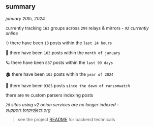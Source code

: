 
## summary
_january 20th, 2024_

currently tracking `163` groups across `299` relays & mirrors - _`92` currently online_

⏲ there have been `13` posts within the `last 24 hours`

🦈 there have been `103` posts within the `month of january`

🪐 there have been `887` posts within the `last 90 days`

🏚 there have been `103` posts within the `year of 2024`

🦕 there have been `9385` posts `since the dawn of ransomwatch`

there are `96` custom parsers indexing posts

_`20` sites using v2 onion services are no longer indexed - [support.torproject.org](https://support.torproject.org/onionservices/v2-deprecation/)_

> see the project [README](https://github.com/joshhighet/ransomwatch#ransomwatch--) for backend technicals
